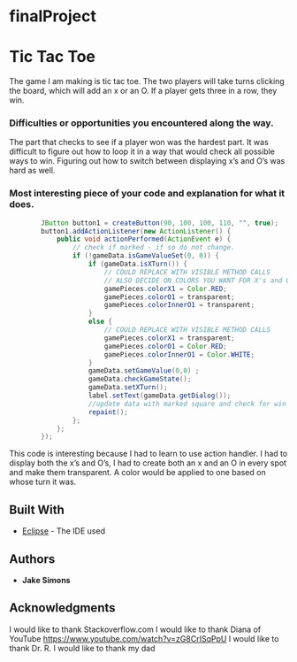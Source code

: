 # finalProject

# Tic Tac Toe

The game I am making is tic tac toe. The two players will take turns clicking the board, which will add an x or an O. If a player gets three in a row, they win.

### Difficulties or opportunities you encountered along the way.

The part that checks to see if a player won was the hardest part. It was difficult to figure out how to loop it in a way that would check all possible ways to win. Figuring out how to switch between displaying x’s and O’s was hard as well. 

### Most interesting piece of your code and explanation for what it does.

```Java
  	    JButton button1 = createButton(90, 100, 100, 110, "", true);
	    button1.addActionListener(new ActionListener() {
	    	public void actionPerformed(ActionEvent e) {
	    		// check if marked - if so do not change.
	    	    if (!gameData.isGameValueSet(0, 0)) {		
	    	    	if (gameData.isXTurn()) {
	    	    		// COULD REPLACE WITH VISIBLE METHOD CALLS
	    	    		// ALSO DECIDE ON COLORS YOU WANT FOR X's and O's
	    	    		gamePieces.colorX1 = Color.RED;
	    	    		gamePieces.colorO1 = transparent;
	    	    		gamePieces.colorInnerO1 = transparent;
	    	    	}
	    	    	else {
	    	    		// COULD REPLACE WITH VISIBLE METHOD CALLS
	    	    		gamePieces.colorX1 = transparent;
	    	    		gamePieces.colorO1 = Color.RED;
	    	    		gamePieces.colorInnerO1 = Color.WHITE;
	    	    	}
	    	    	gameData.setGameValue(0,0) ;
	    	    	gameData.checkGameState();
	    	    	gameData.setXTurn();			
	    	    	label.setText(gameData.getDialog());
	    	    	//update data with marked square and check for win or tie
	    	    	repaint();
	    	    };
	    	};
	    });

```
This code is interesting because I had to learn to use action handler. I had to display both the x’s and O’s, I had to create both an x and an O in every spot and make them transparent. A color would be applied to one based on whose turn it was. 

## Built With

* [Eclipse](https://eclipse.org/) - The IDE used

## Authors

* **Jake Simons** 

## Acknowledgments

I would like to thank Stackoverflow.com
I would like to thank Diana of YouTube https://www.youtube.com/watch?v=zG8CrISqPpU
I would like to thank Dr. R.
I would like to thank my dad
